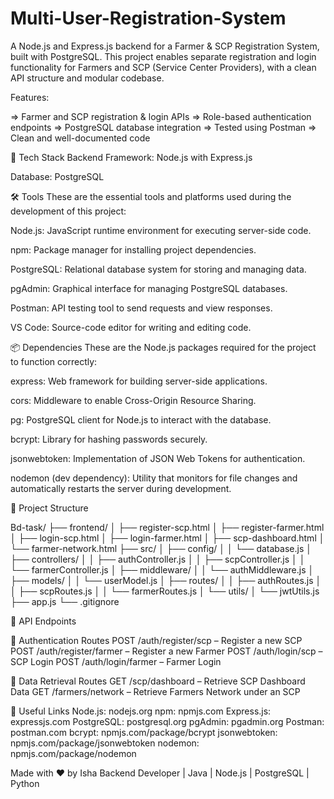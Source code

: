 # Multi-User-Registration-System
A Node.js and Express.js backend for a Farmer & SCP Registration System, built with PostgreSQL. This project enables separate registration and login functionality for Farmers and SCP (Service Center Providers), with a clean API structure and modular codebase.

 Features:
 
=> Farmer and SCP registration & login APIs
=> Role-based authentication endpoints
=> PostgreSQL database integration
=> Tested using Postman
=> Clean and well-documented code

🚀 Tech Stack
Backend Framework: Node.js with Express.js

Database: PostgreSQL

🛠️ Tools
These are the essential tools and platforms used during the development of this project:​

Node.js: JavaScript runtime environment for executing server-side code.

npm: Package manager for installing project dependencies.

PostgreSQL: Relational database system for storing and managing data.

pgAdmin: Graphical interface for managing PostgreSQL databases.

Postman: API testing tool to send requests and view responses.

VS Code: Source-code editor for writing and editing code.​

📦 Dependencies
These are the Node.js packages required for the project to function correctly:​

express: Web framework for building server-side applications.

cors: Middleware to enable Cross-Origin Resource Sharing.

pg: PostgreSQL client for Node.js to interact with the database.

bcrypt: Library for hashing passwords securely.

jsonwebtoken: Implementation of JSON Web Tokens for authentication.

nodemon (dev dependency): Utility that monitors for file changes and automatically restarts the server during development.

    
📁 Project Structure

Bd-task/
├── frontend/
│   ├── register-scp.html
│   ├── register-farmer.html
│   ├── login-scp.html
│   ├── login-farmer.html
│   ├── scp-dashboard.html
│   └── farmer-network.html
├── src/
│   ├── config/
│   │   └── database.js
│   ├── controllers/
│   │   ├── authController.js
│   │   ├── scpController.js
│   │   └── farmerController.js
│   ├── middleware/
│   │   └── authMiddleware.js
│   ├── models/
│   │   └── userModel.js
│   ├── routes/
│   │   ├── authRoutes.js
│   │   ├── scpRoutes.js
│   │   └── farmerRoutes.js
│   └── utils/
│       └── jwtUtils.js
├── app.js
└── .gitignore


📮 API Endpoints

 🔐 Authentication Routes
    POST /auth/register/scp – Register a new SCP
    POST /auth/register/farmer – Register a new Farmer
    POST /auth/login/scp – SCP Login
    POST /auth/login/farmer – Farmer Login

📄 Data Retrieval Routes
    GET /scp/dashboard – Retrieve SCP Dashboard Data
    GET /farmers/network – Retrieve Farmers Network under an SCP

🔗 Useful Links
Node.js: nodejs.org
npm: npmjs.com
Express.js: expressjs.com
PostgreSQL: postgresql.org
pgAdmin: pgadmin.org
Postman: postman.com
bcrypt: npmjs.com/package/bcrypt
jsonwebtoken: npmjs.com/package/jsonwebtoken
nodemon: npmjs.com/package/nodemon


Made with ❤️ by Isha
Backend Developer | Java | Node.js | PostgreSQL | Python
